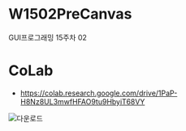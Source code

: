 # W1502PreCanvas
GUI프로그래밍 15주차 02

# CoLab
- https://colab.research.google.com/drive/1PaP-H8Nz8UL3mwfHFAO9tu9HbyiT68VY

![다운로드](https://user-images.githubusercontent.com/77666026/206895497-1c683843-6407-46de-a973-8b47d3792ab4.png)

